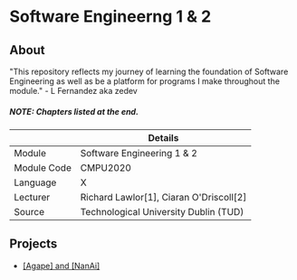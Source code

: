 # Software Engineerng 1 & 2
## About

"This repository reflects my journey of learning the foundation of Software Engineering as well as be a platform for programs I make throughout the module." - L Fernandez aka zedev

##### **NOTE**: Chapters listed at the end.

|  | Details |
|-----------|-----------|
| Module | Software Engineering 1 & 2 |
| Module Code | CMPU2020 |
| Language | X |
| Lecturer | Richard Lawlor[1], Ciaran O'Driscoll[2] |
| Source | Technological University Dublin (TUD) |

## Projects
- [[Agape] and [NanAi]](https://github.com/vedez/Software_Engineering_1-2/tree/main/Projects)


